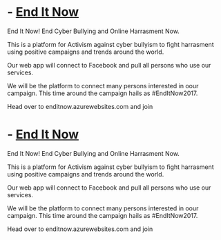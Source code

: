 # [](http://enditnow.azurewebsites.com/) - [End It Now](http://enditnow.azurewebsites.com/)

End It Now! End Cyber Bullying and Online Harrasment Now. 

This is a platform for Activism against cyber bullyism to fight harrasment using positive campaigns and trends around the world.

Our web app will connect to Facebook and pull all persons who use our services. 

We will be the platform to connect many persons interested in oour campaign. This time around the campaign hails as #EndItNow2017. 

Head over to enditnow.azurewebsites.com and join
# [](http://enditnow.azurewebsites.com/) - [End It Now](http://enditnow.azurewebsites.com/)

End It Now! End Cyber Bullying and Online Harrasment Now. 

This is a platform for Activism against cyber bullyism to fight harrasment using positive campaigns and trends around the world.

Our web app will connect to Facebook and pull all persons who use our services. 

We will be the platform to connect many persons interested in oour campaign. This time around the campaign hails as #EndItNow2017. 

Head over to enditnow.azurewebsites.com and join

